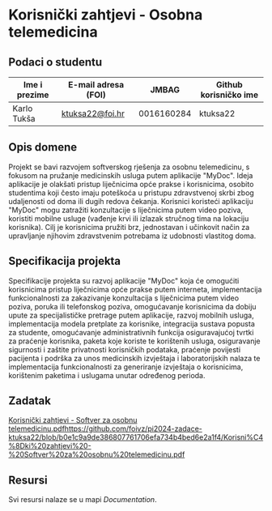 # Korisnički zahtjevi - Osobna telemedicina

## Podaci o studentu

Ime i prezime | E-mail adresa (FOI) | JMBAG | Github korisničko ime
------------  | ------------------- | ----- | ---------------------
Karlo Tukša | ktuksa22@foi.hr | 0016160284 | ktuksa22


## Opis domene
Projekt se bavi razvojem softverskog rješenja za osobnu telemedicinu, s fokusom na pružanje medicinskih usluga putem aplikacije "MyDoc". Ideja aplikacije je olakšati pristup liječnicima opće prakse i korisnicima, osobito studentima koji često imaju poteškoća u pristupu zdravstvenoj skrbi zbog udaljenosti od doma ili dugih redova čekanja. Korisnici koristeći aplikaciju "MyDoc" mogu zatražiti konzultacije s liječnicima putem video poziva, koristiti mobilne usluge (vađenje krvi ili izlazak stručnog tima na lokaciju korisnika). Cilj je korisnicima pružiti brz, jednostavan i učinkovit način za upravljanje njihovim zdravstvenim potrebama iz udobnosti vlastitog doma.

## Specifikacija projekta
Specifikacije projekta su razvoj aplikacije "MyDoc" koja će omogućiti korisnicima pristup liječnicima opće prakse putem interneta, implementacija funkcionalnosti za zakazivanje konzultacija s liječnicima putem video poziva, poruka ili telefonskog poziva, omogućavanje korisnicima da dobiju upute za specijalističke pretrage putem aplikacije, razvoj mobilnih usluga, implementacija modela pretplate za korisnike, integracija sustava popusta za studente, omogućavanje administrativnih funkcija osiguravajućoj tvrtki za praćenje korisnika, paketa koje koriste te korištenih usluga, osiguravanje sigurnosti i zaštite privatnosti korisničkih podataka, praćenje povijesti pacijenta i podrška za unos medicinskih izvještaja i laboratorijskih nalaza te implementacija funkcionalnosti za generiranje izvještaja o korisnicima, korištenim paketima i uslugama unutar određenog perioda.

## Zadatak
[Korisnički zahtjevi - Softver za osobnu telemedicinu.pdf](https://github.com/foivz/pi2024-zadace-ktuksa22/blob/b0e1c9a9de386807761706efa734b4bed6e2a1f4/Korisni%C4%8Dki%20zahtjevi%20-%20Softver%20za%20osobnu%20telemedicinu.pdf)https://github.com/foivz/pi2024-zadace-ktuksa22/blob/b0e1c9a9de386807761706efa734b4bed6e2a1f4/Korisni%C4%8Dki%20zahtjevi%20-%20Softver%20za%20osobnu%20telemedicinu.pdf

## Resursi

Svi resursi nalaze se u mapi _Documentation_.
